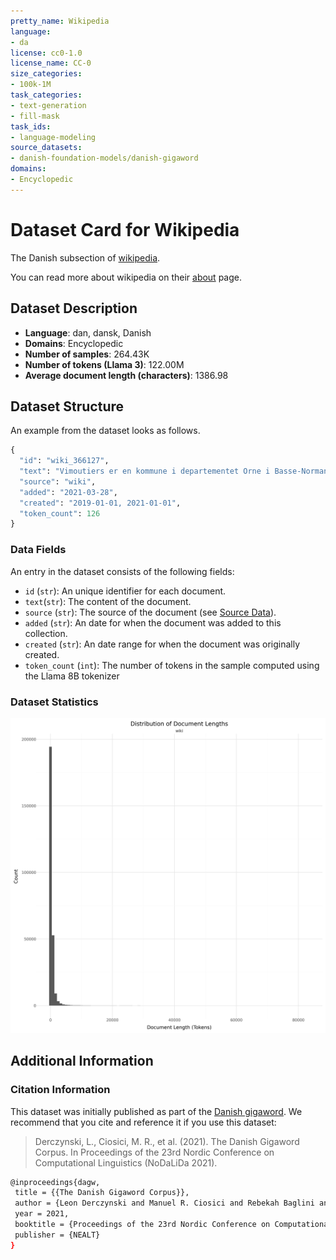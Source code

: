 ```yaml
---
pretty_name: Wikipedia
language:
- da
license: cc0-1.0
license_name: CC-0
size_categories:
- 100k-1M
task_categories:
- text-generation
- fill-mask
task_ids:
- language-modeling
source_datasets:
- danish-foundation-models/danish-gigaword
domains:
- Encyclopedic
---
```


# Dataset Card for Wikipedia

<!-- START-SHORT DESCRIPTION -->
The Danish subsection of [wikipedia](https://en.wikipedia.org/wiki/Main_Page).
<!-- END-SHORT DESCRIPTION -->


You can read more about wikipedia on their [about](https://en.wikipedia.org/wiki/Wikipedia:About) page.

## Dataset Description


<!-- START-DESC-STATS -->
- **Language**: dan, dansk, Danish
- **Domains**: Encyclopedic
- **Number of samples**: 264.43K
- **Number of tokens (Llama 3)**: 122.00M
- **Average document length (characters)**: 1386.98
<!-- END-DESC-STATS -->



## Dataset Structure
An example from the dataset looks as follows.


<!-- START-SAMPLE -->
```py
{
  "id": "wiki_366127",
  "text": "Vimoutiers er en kommune i departementet Orne i Basse-Normandie regionen i det nordvestlige Frankrig[...]",
  "source": "wiki",
  "added": "2021-03-28",
  "created": "2019-01-01, 2021-01-01",
  "token_count": 126
}
```

### Data Fields

An entry in the dataset consists of the following fields:

- `id` (`str`): An unique identifier for each document.
- `text`(`str`): The content of the document.
- `source` (`str`): The source of the document (see [Source Data](#source-data)).
- `added` (`str`): An date for when the document was added to this collection.
- `created` (`str`): An date range for when the document was originally created.
- `token_count` (`int`): The number of tokens in the sample computed using the Llama 8B tokenizer
<!-- END-SAMPLE -->

### Dataset Statistics

<!-- START-DATASET PLOTS -->
<p align="center">
<img src="./images/dist_document_length.png" width="600" style="margin-right: 10px;" />
</p>
<!-- END-DATASET PLOTS -->



## Additional Information


### Citation Information

This dataset was initially published as part of the [Danish gigaword](https://huggingface.co/danish-foundation-models). We recommend that you cite and reference it if you use this dataset:

> Derczynski, L., Ciosici, M. R., et al. (2021). The Danish Gigaword Corpus. In Proceedings of the 23rd Nordic Conference on Computational Linguistics (NoDaLiDa 2021).

```bash
@inproceedings{dagw,
 title = {{The Danish Gigaword Corpus}},
 author = {Leon Derczynski and Manuel R. Ciosici and Rebekah Baglini and Morten H. Christiansen and Jacob Aarup Dalsgaard and Riccardo Fusaroli and Peter Juel Henrichsen and Rasmus Hvingelby and Andreas Kirkedal and Alex Speed Kjeldsen and Claus Ladefoged and Finn Årup Nielsen and Jens Madsen and Malte Lau Petersen and Jonathan Hvithamar Rystrøm and Daniel Varab},
 year = 2021,
 booktitle = {Proceedings of the 23rd Nordic Conference on Computational Linguistics},
 publisher = {NEALT}
}
```
